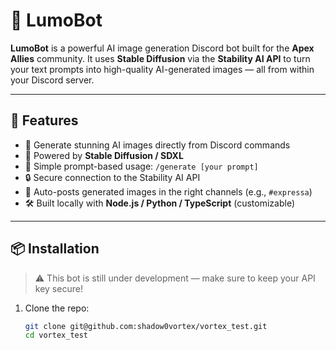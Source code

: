 # 🤖 LumoBot

**LumoBot** is a powerful AI image generation Discord bot built for the **Apex Allies** community. It uses **Stable Diffusion** via the **Stability AI API** to turn your text prompts into high-quality AI-generated images — all from within your Discord server.

---

## 🚀 Features

- 🎨 Generate stunning AI images directly from Discord commands
- 🧠 Powered by **Stable Diffusion / SDXL**
- 💬 Simple prompt-based usage: `/generate [your prompt]`
- 🔒 Secure connection to the Stability AI API
- 🌈 Auto-posts generated images in the right channels (e.g., `#expressa`)
- 🛠️ Built locally with **Node.js / Python / TypeScript** (customizable)

---

## 📦 Installation

> ⚠️ This bot is still under development — make sure to keep your API key secure!

1. Clone the repo:
   ```bash
   git clone git@github.com:shadow0vortex/vortex_test.git
   cd vortex_test
